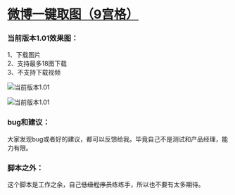 # [微博一键取图（9宫格）](https://greasyfork.org/zh-CN/scripts/454816)

### 当前版本1.01效果图：

1、下载图片 <br>
2、支持最多18图下载 <br>
3、不支持下载视频 <br>

![当前版本1.01](https://wah0713.github.io/getWeiboImage/image/1.01-part1.png)

![当前版本1.01](https://wah0713.github.io/getWeiboImage/image/1.01-part2.png)

<!--

### 上个版本2.02效果图：

 1、[显示房间数据]上线。实话实说我本来是抗拒的，因为这个功能需要获取用户更多权限。数据来源 doseeing.com(感谢) 由 BerryBarry11 提出 <br>

 2、[默认最高画质]修复且重新上线 <br>

 3、多弹幕情况下会卡顿（现在有所好转，但还在持续观察） 由 Jesse1uo 提出 <br>

![上个版本2.02](https://wah0713.github.io/myTampermonkey/image/douyu2.02.png)

 -->

### bug和建议：

大家发现bug或者好的建议，都可以反馈给我。毕竟自己不是测试和产品经理，能力有限。

### 脚本之外：

这个脚本是工作之余，自己<del>低级程序员</del>练练手，所以也不要有太多期待。
